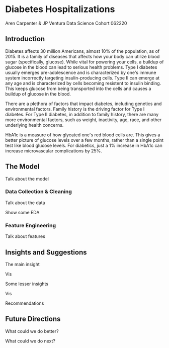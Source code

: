 # Diabetes Hospitalizations

Aren Carpenter & JP Ventura 
Data Science Cohort 062220

## Introduction

Diabetes affects 30 million Americans, almost 10% of the population, as of 2015. It is a family of diseases that affects how your body can utilize blood sugar (specifically, glucose). While vital for powering your cells, a buildup of glucose in the blood can lead to serious health problems. Type I diabetes usually emerges pre-adolescence and is characterized by one's immune system incorrectly targeting insulin-producing cells. Type II can emerge at any age and is characterized by cells becoming resistent to insulin binding. This keeps glucose from being transported into the cells and causes a buildup of glucose in the blood. 

There are a plethora of factors that impact diabetes, including genetics and environmental factors. Family history is the driving factor for Type I diabetes. For Type II diabetes, in addition to family history, there are many more environmental factors, such as weight, inactivity, age, race, and other underlying health concerns. 

HbA1c is a measure of how glycated one's red blood cells are. This gives a better picture of glucose levels over a few months, rather than a single point test like blood glucose levels. For diabetics, just a 1% increase in HbA1c can increase microvascular complications by 25%. 


## The Model

Talk about the model

### Data Collection & Cleaning

Talk about the data

Show some EDA

### Feature Engineering

Talk about features

## Insights and Suggestions

The main insight

Vis

Some lesser insights

Vis

Recommendations

## Future Directions

What could we do better? 

What could we do next?


